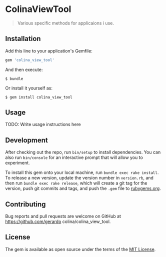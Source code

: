 # ColinaViewTool

> Various specific methods for applicaions i use.

## Installation

Add this line to your application's Gemfile:

```ruby
gem 'colina_view_tool'
```

And then execute:

    $ bundle

Or install it yourself as:

    $ gem install colina_view_tool

## Usage

TODO: Write usage instructions here

## Development

After checking out the repo, run `bin/setup` to install dependencies. You can also run `bin/console` for an interactive prompt that will allow you to experiment.

To install this gem onto your local machine, run `bundle exec rake install`. To release a new version, update the version number in `version.rb`, and then run `bundle exec rake release`, which will create a git tag for the version, push git commits and tags, and push the `.gem` file to [rubygems.org](https://rubygems.org).

## Contributing

Bug reports and pull requests are welcome on GitHub at https://github.com/gerardo colina/colina_view_tool.


## License

The gem is available as open source under the terms of the [MIT License](http://opensource.org/licenses/MIT).


